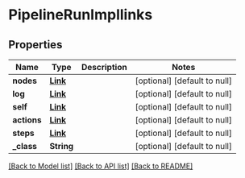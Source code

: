 # PipelineRunImpllinks
## Properties

Name | Type | Description | Notes
------------ | ------------- | ------------- | -------------
**nodes** | [**Link**](Link.md) |  | [optional] [default to null]
**log** | [**Link**](Link.md) |  | [optional] [default to null]
**self** | [**Link**](Link.md) |  | [optional] [default to null]
**actions** | [**Link**](Link.md) |  | [optional] [default to null]
**steps** | [**Link**](Link.md) |  | [optional] [default to null]
**\_class** | **String** |  | [optional] [default to null]

[[Back to Model list]](../README.md#documentation-for-models) [[Back to API list]](../README.md#documentation-for-api-endpoints) [[Back to README]](../README.md)

